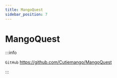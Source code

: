 ```yaml
---
title: MangoQuest
sidebar_position: 7
---
```


# MangoQuest

:::info

`GitHub` https://github.com/Cutiemango/MangoQuest

:::
